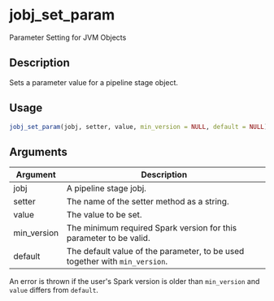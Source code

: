 # jobj_set_param


Parameter Setting for JVM Objects




## Description

Sets a parameter value for a pipeline stage object.





## Usage
```r
jobj_set_param(jobj, setter, value, min_version = NULL, default = NULL)
```




## Arguments


Argument      |Description
------------- |----------------
jobj | A pipeline stage jobj.
setter | The name of the setter method as a string.
value | The value to be set.
min_version | The minimum required Spark version for this parameter to be valid.
default | The default value of the parameter, to be used together with `min_version`.
An error is thrown if the user's Spark version is older than `min_version` and `value`
differs from `default`.






